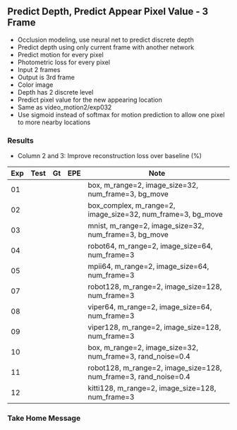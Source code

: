 ## Predict Depth, Predict Appear Pixel Value - 3 Frame 

- Occlusion modeling, use neural net to predict discrete depth 
- Predict depth using only current frame with another network
- Predict motion for every pixel
- Photometric loss for every pixel
- Input 2 frames
- Output is 3rd frame
- Color image
- Depth has 2 discrete level
- Predict pixel value for the new appearing location
- Same as video_motion2/exp032
- Use sigmoid instead of softmax for motion prediction to allow one pixel to more nearby locations 

### Results

- Column 2 and 3: Improve reconstruction loss over baseline (%) 

| Exp  | Test | Gt   | EPE  | Note |
| ---- | ---- | ---- | ---- | ---- | 
| 01   |  |  |  | box, m_range=2, image_size=32, num_frame=3, bg_move |
| 02   |  |  |  | box_complex, m_range=2, image_size=32, num_frame=3, bg_move |
| 03   |  |  |  | mnist, m_range=2, image_size=32, num_frame=3, bg_move |
| 04   |  |  |  | robot64, m_range=2, image_size=64, num_frame=3 |
| 05   |  |  |  | mpii64, m_range=2, image_size=64, num_frame=3 |
| 07   |  |  |  | robot128, m_range=2, image_size=128, num_frame=3 |
| 08   |  |  |  | viper64, m_range=2, image_size=64, num_frame=3 |
| 09   |  |  |  | viper128, m_range=2, image_size=128, num_frame=3 |
| 10   |  |  |  | box, m_range=2, image_size=32, num_frame=3, rand_noise=0.4 |
| 11   |  |  |  | robot128, m_range=2, image_size=128, num_frame=3, rand_noise=0.4 |
| 12   |  |  |  | kitti128, m_range=2, image_size=128, num_frame=3 |

### Take Home Message

